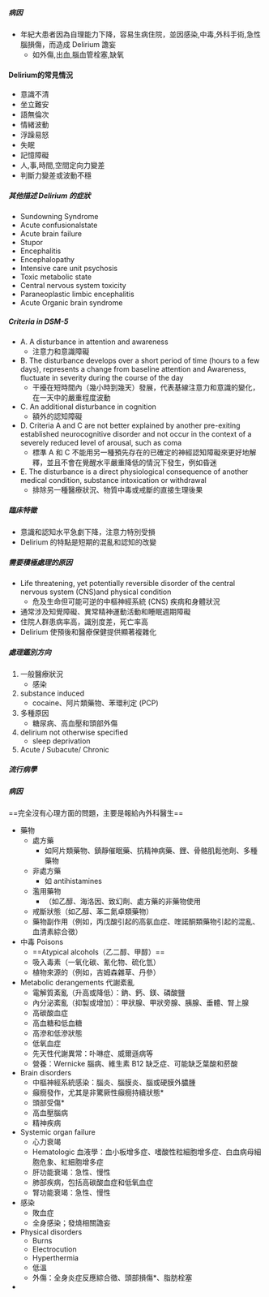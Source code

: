 ##### 病因
- 年紀大患者因為自理能力下降，容易生病住院，並因感染,中毒,外科手術,急性腦損傷，而造成 Delirium 譫妄
	- 如外傷,出血,腦血管栓塞,缺氧

#### Delirium的常見情況
- 意識不清
- 坐立難安
- 語無倫次
- 情緒波動
- 浮躁易怒
- 失眠
- 記憶障礙
- 人,事,時間,空間定向力變差
- 判斷力變差或波動不穩

##### 其他描述 Delirium 的症狀
- Sundowning Syndrome
- Acute confusionalstate 
- Acute brain failure
- Stupor
- Encephalitis 
- Encephalopathy 
- Intensive care unit psychosis
-  Toxic metabolic state 
-  Central nervous system toxicity 
-  Paraneoplastic limbic encephalitis 
-  Acute Organic brain syndrome

##### Criteria in DSM-5
- A. A disturbance in attention and awareness
	- 注意力和意識障礙
- B. The disturbance develops over a short period of time (hours to a few days), represents a change from baseline attention and Awareness, fluctuate in severity during the course of the day
	- 干擾在短時間內（幾小時到幾天）發展，代表基線注意力和意識的變化，在一天中的嚴重程度波動
- C. An additional disturbance in cognition
	- 額外的認知障礙
- D. Criteria A and C are not better explained by another pre-exiting established neurocognitive disorder and not occur in the context of a severely reduced level of arousal, such as coma
	- 標準 A 和 C 不能用另一種預先存在的已確定的神經認知障礙來更好地解釋，並且不會在覺醒水平嚴重降低的情況下發生，例如昏迷
- E. The disturbance is a direct physiological consequence of another medical condition, substance intoxication or withdrawal
	- 排除另一種醫療狀況、物質中毒或戒斷的直接生理後果

#####  臨床特徵
- 意識和認知水平急劇下降，注意力特別受損
- Delirium 的特點是短期的混亂和認知的改變
##### 需要積極處理的原因
- Life threatening, yet potentially reversible disorder of the central nervous system (CNS)and physical condition
	- 危及生命但可能可逆的中樞神經系統 (CNS) 疾病和身體狀況
- 通常涉及知覺障礙、異常精神運動活動和睡眠週期障礙
- 住院人群患病率高，識別度差，死亡率高
- Delirium 使預後和醫療保健提供顯著複雜化

##### 處理鑑別方向
1. 一般醫療狀況
	- 感染
2. substance induced 
	- cocaine、阿片類藥物、苯環利定 (PCP)
1. 多種原因
	- 糖尿病、高血壓和頭部外傷
1. delirium not otherwise specified 
	- sleep deprivation
2. Acute / Subacute/ Chronic

##### 流行病學

##### 病因
==完全沒有心理方面的問題，主要是報給內外科醫生==
- 藥物
	- 處方藥
		- 如阿片類藥物、鎮靜催眠藥、抗精神病藥、鋰、骨骼肌鬆弛劑、多種藥物
	- 非處方藥
		- 如 antihistamines
	- 濫用藥物
		- （如乙醇、海洛因、致幻劑、處方藥的非藥物使用
	- 戒斷狀態（如乙醇、苯二氮卓類藥物）
	- 藥物副作用（例如，丙戊酸引起的高氨血症、喹諾酮類藥物引起的混亂、血清素綜合徵）
- 中毒 Poisons
	- ==Atypical alcohols（乙二醇、甲醇）==
	- 吸入毒素（一氧化碳、氰化物、硫化氫）
	- 植物來源的（例如，吉姆森雜草、丹參）
- Metabolic derangements 代謝紊亂
	- 電解質紊亂（升高或降低）：鈉、鈣、鎂、磷酸鹽
	- 內分泌紊亂（抑製或增加）：甲狀腺、甲狀旁腺、胰腺、垂體、腎上腺
	- 高碳酸血症
	- 高血糖和低血糖
	- 高滲和低滲狀態
	- 低氧血症
	- 先天性代謝異常：卟啉症、威爾遜病等
	- 營養：Wernicke 腦病、維生素 B12 缺乏症、可能缺乏葉酸和菸酸
- Brain disorders
	- 中樞神經系統感染：腦炎、腦膜炎、腦或硬膜外膿腫
	- 癲癇發作，尤其是非驚厥性癲癇持續狀態*
	- 頭部受傷*
	- 高血壓腦病
	- 精神疾病
- Systemic organ failure
	- 心力衰竭
	- Hematologic 血液學：血小板增多症、嗜酸性粒細胞增多症、白血病母細胞危象、紅細胞增多症
	- 肝功能衰竭：急性、慢性
	- 肺部疾病，包括高碳酸血症和低氧血症
	- 腎功能衰竭：急性、慢性
- 感染
	- 敗血症
	- 全身感染；發燒相關譫妄
- Physical disorders
	- Burns
	- Electrocution
	- Hyperthermia
	- 低溫
	- 外傷：全身炎症反應綜合徵、頭部損傷*、脂肪栓塞
- 
